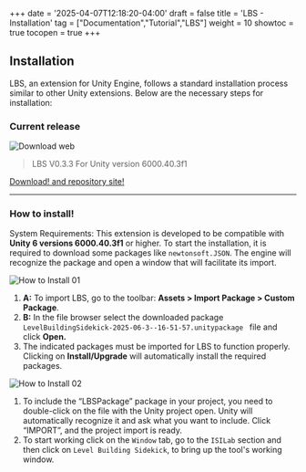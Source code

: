 +++
date = '2025-04-07T12:18:20-04:00'
draft = false
title = 'LBS - Installation'
tag = ["Documentation","Tutorial","LBS"]
weight = 10
showtoc = true
tocopen = true
+++

## Installation

LBS, an extension for Unity Engine, follows a standard installation process similar to other Unity extensions. Below are the necessary steps for installation:

### Current release


![Download web](/images/lbs/lbs_release_01_2025.png)

> LBS V0.3.3 For Unity version 6000.40.3f1

[Download! and repository site!](https://github.com/ISILab-Utalca/LevelBuildingSidekick/releases/tag/release-0.2.3-hotfix)

---

### How to install!

System Requirements: This extension is developed to be compatible with **Unity 6 versions 6000.40.3f1** or higher. To start the installation, it is required to download some packages like `newtonsoft.JSON`. The engine will recognize the package and open a window that will facilitate its import.


![How to Install 01](/images/lbs/install_info_01.png)

1. **A:** To import LBS, go to the toolbar: **Assets > Import Package > Custom Package**.
1. **B:** In the file browser select the downloaded package  `LevelBuildingSidekick-2025-06-3--16-51-57.unitypackage
 ` file and click **Open.**
2. The indicated packages must be imported for LBS to function properly. Clicking on **Install/Upgrade** will automatically install the required packages.

![How to Install 02](/images/lbs/install_info_02.png)

1. To include the “LBSPackage” package in your project, you need to double-click on the file with the Unity project open. Unity will automatically recognize it and ask what you want to include. Click “IMPORT”, and the project import is ready.
2. To start working click on the `Window` tab, go to the `ISILab` section and then click on `Level Building Sidekick`, to bring up the tool's working window.